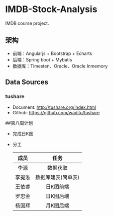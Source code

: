 # IMDB-Stock-Analysis

IMDB course project.

## 架构

- 前端：Angularjs + Bootstrap + Echarts
- 后端：Spring boot + Mybatis
- 数据库：Timesten、Oracle、Oracle Inmemory

## Data Sources

### **tushare**

- Document: <http://tushare.org/index.html>
- Github: <https://github.com/waditu/tushare>



##第八周计划

- 完成日K图

- 分工

  |  成员  |     任务     |
  | :--: | :--------: |
  |  李源  |    数据获取    |
  | 李冕泓  | 数据库建表(简单表) |
  | 王依睿  |   日K图前端    |
  | 罗忠金  |   日K图后端    |
  | 杨国辉  |   月K图后端    |

  ​